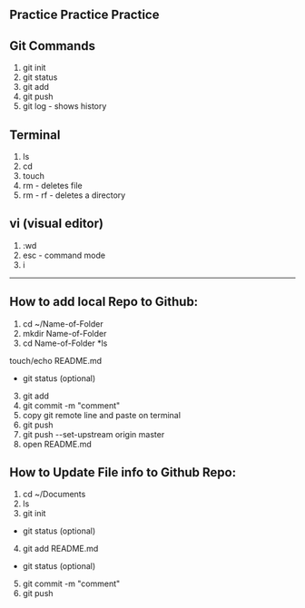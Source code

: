 ## Practice Practice Practice 

## Git Commands 

1. git init
2. git status
3. git add
4. git push
5. git log - shows history

## Terminal

1.  ls
2. cd
3. touch
4. rm - deletes file
5. rm - rf - deletes a directory

## vi (visual editor)
1.  :wd 
2. esc - command mode 
3. i 


----

## How to add local Repo to Github:

1. cd ~/Name-of-Folder
2. mkdir Name-of-Folder
3. cd Name-of-Folder
*ls



touch/echo README.md 
* git status (optional)
3. git add 
3. git commit -m "comment"
4. copy git remote line and paste on terminal
5. git push
6. git push --set-upstream origin master
7. open README.md

## How to Update File info to Github Repo:

1. cd ~/Documents
2. ls
3. git init
* git status (optional)
4. git add README.md 
* git status (optional)
5. git commit -m "comment"
6. git push


